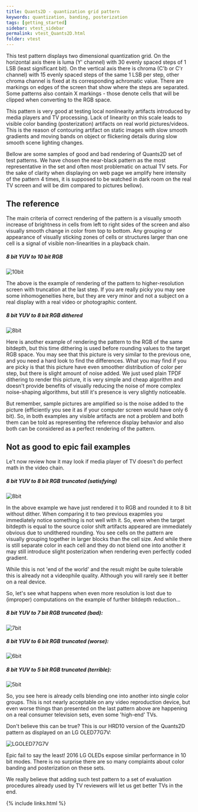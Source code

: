 ```yaml
---
title: Quants2D - quantization grid pattern
keywords: quantization, banding, posterization
tags: [getting_started]
sidebar: vtest_sidebar
permalink: vtest_Quants2D.html
folder: vtest
---
```


This test pattern displays two dimensional quantization grid.
On the horizontal axis there is luma (Y' channel) with 30 evenly spaced
steps of 1 LSB (least significant bit).
On the vertical axis there is chroma (C'b or C'r channel) with 15 evenly
spaced steps of the same 1 LSB per step, other chroma channel is fixed
at its corresponding achromatic value.
There are markings on edges of the screen that show where the steps are
separated.
Some patterns also contain X markings - those denote cells that will be
clipped when converting to the RGB space.

This pattern is very good at testing local nonlinearity artifacts
introduced by media players and TV processing. Lack of linearity on this
scale leads to visible color banding (posterization) artifacts on real
world pictures/videos.
This is the reason of contouring artifact on static images with slow
smooth gradients and moving bands on object or flickering details during
slow smooth scene lighting changes.

Bellow are some samples of good and bad rendering of Quants2D set of
test patterns.
We have chosen the near-black pattern as the most representative in the
set and often most problematic on actual TV sets. For the sake of
clarity when displaying on web page we amplify here intensity of the
pattern 4 times, it is supposed to be watched in dark room on the real
TV screen and will be dim compared to pictures bellow).

## The reference

The main criteria of correct rendering of the pattern is a visually
smooth increase of brightness in cells from left to right sides of the
screen and also visually smooth change in color from top to bottom.
Any grouping or appearance of visually sticking zones of cells or
structures larger than one cell is a signal of visible non-linearities
in a playback chain.

##### 8 bit YUV to 10 bit RGB
![10bit](images/vtest/Quants8to10.png)

The above is the example of rendering of the pattern to
higher-resolution screen with truncation at the last step.
If you are really picky you may see some inhomogeneities here, but they
are very minor and not a subject on a real display with a real
video or photographic content.

##### 8 bit YUV to 8 bit RGB dithered
![8bit](images/vtest/Quants8tpdf.png)

Here is another example of rendering the pattern to the RGB of the
same bitdepth, but this time dithering is used before rounding values
to the target RGB space. You may see that this picture is very similar
to the previous one, and you need a hard look to find the differences.
What you may find if you are picky is that this picture have even
smoother distribution of color per step, but there is slight amount
of noise added.
We just used plain TPDF dithering to render this picture, it is very
simple and cheap algorithm and doesn't provide benefits of visually
reducing the noise of more complex noise-shaping algorithms, but still
it's presence is very slightly noticeable.

But remember, sample pictures are amplified so is the noise added to
the picture (efficiently you see it as if your computer screen would
have only 6 bit). So, in both examples any visible artifacts are not a
problem and both them can be told as representing the reference display
behavior and also both can be considered as a perfect rendering of the
pattern.

## Not as good to epic fail examples

Le't now review how it may look if media player of TV doesn't do
perfect math in the video chain.

##### 8 bit YUV to 8 bit RGB truncated (satisfying)
![8bit](images/vtest/Quants8round.png)

In the above example we have just rendered it to RGB and rounded it
to 8 bit without dither.
When comparing it to two previous exapmles you immediately notice
something is not well with it.
So, even when the target bitdepth is equal to the source color shift
artifacts appeared are immediately obvious due to undithered rounding.
You see cells on the pattern are visually grouping together in larger
blocks than the cell size.
And while there is still separate color in each cell and they do not
blend one into another it may still introduce slight posterization
when rendering even perfectly coded gradient.

While this is not 'end of the world' and the result might be
quite tolerable this is already not a videophile quality. Although
you will rarely see it better on a real device.

So, let's see what happens when even more resolution is lost due to
(improper) computations on the example of further bitdepth reduction...

##### 8 bit YUV to 7 bit RGB truncated (bad):
![7bit](images/vtest/Quants7round.png)

##### 8 bit YUV to 6 bit RGB truncated (worse):
![6bit](images/vtest/Quants6round.png)

##### 8 bit YUV to 5 bit RGB truncated (terrible):
![5bit](images/vtest/Quants5round.png)

So, you see here is already cells blending one into another into single
color groups.
This is not nearly acceptable on any video reproduction device, but
even worse things than presented on the last pattern above are
happening on a real consumer television sets, even some 'high-end' TVs.

Don't believe this can be true?
This is our HRD10 version of the Quants2D pattern as displayed on
an LG OLED77G7V:

![LGOLED77G7V](images/vtest/QuantsLGOLED77G7V.jpg)

Epic fail to say the least! 2016 LG OLEDs expose similar performance
in 10 bit modes.
There is no surprise there are so many complaints about color banding
and posterization on these sets.

We really believe that adding such test pattern to a set of evaluation
procedures already used by TV reviewers will let us get better TVs in
the end.

{% include links.html %}
